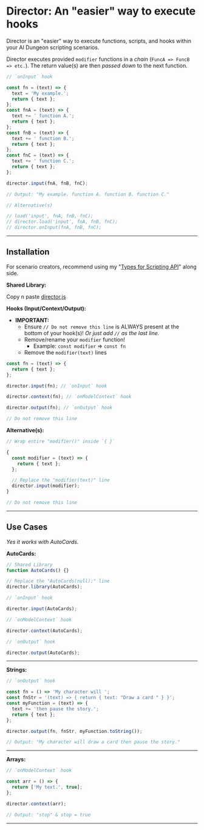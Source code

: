 # Director: An "easier" way to execute hooks

Director is an "easier" way to execute functions, scripts, and hooks within your AI Dungeon scripting scenarios.

Director executes provided `modifier` functions in a _chain_ (`FuncA => FuncB => etc.`). The return value(s) are then _passed down_ to the next function.

```js
// `onInput` hook

const fn = (text) => {
  text = 'My example.';
  return { text };
};
const fnA = (text) => {
  text += ' function A.';
  return { text };
};
const fnB = (text) => {
  text += ' function B.';
  return { text };
};
const fnC = (text) => {
  text += ' function C.';
  return { text };
};

director.input(fnA, fnB, fnC);

// Output: "My example. function A. function B. function C."

// Alternative(s)

// load('input', fnA, fnB, fnC);
// director.load('input', fnA, fnB, fnC);
// director.onInput(fnA, fnB, fnC);
```

---

## Installation

For scenario creators, recommend using my "[Types for Scripting API](<https://github.com/magicoflolis/aidungeon.js/blob/main/Scripting%20Guidebook.md#types-for-scripting-api>)" along side.

**Shared Library:**

Copy n paste [director.js](https://raw.githubusercontent.com/magicoflolis/aidungeon.js/refs/heads/main/scripting/director.js)

**Hooks (Input/Context/Output):**

- **IMPORTANT:**
  - Ensure `// Do not remove this line` is ALWAYS present at the bottom of your hook(s)! _Or just add `//` as the last line._
  - Remove/rename your `modifier` function!
    - Example: `const modifier` => `const fn`
  - Remove the `modifier(text)` lines

```js
const fn = (text) => {
  return { text };
};

director.input(fn); // `onInput` hook

director.context(fn); // `onModelContext` hook

director.output(fn); // `onOutput` hook

// Do not remove this line
```

**Alternative(s):**

```js
// Wrap entire "modifier()" inside `{ }`

{
  const modifier = (text) => {
    return { text };
  };

  // Replace the "modifier(text)" line
  director.input(modifier);
}

// Do not remove this line
```

---

## Use Cases

_Yes it works with AutoCards._

**AutoCards:**

```js
// Shared Library
function AutoCards() {}

// Replace the "AutoCards(null);" line
director.library(AutoCards);

// `onInput` hook

director.input(AutoCards);

// `onModelContext` hook

director.context(AutoCards);

// `onOutput` hook

director.output(AutoCards);
```

---

**Strings:**

```js
// `onOutput` hook

const fn = () => 'My character will ';
const fnStr = '(text) => { return { text: "Draw a card " } }';
const myFunction = (text) => {
  text += 'then pause the story.';
  return { text };
};

director.output(fn, fnStr, myFunction.toString());

// Output: "My character will draw a card then pause the story."
```

---

**Arrays:**

```js
// `onModelContext` hook

const arr = () => {
  return ['My text.', true];
};

director.context(arr);

// Output: "stop" & stop = true
```

---
